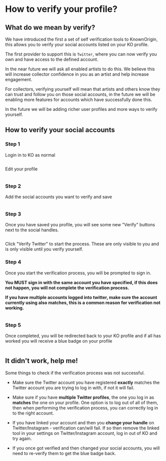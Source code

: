 # How to verify your profile?

## What do we mean by verify?

We have introduced the first a set of self verification tools to KnownOrigin, this allows you to verify your 
social accounts listed on your KO profile.

The first provider to support this is `Twitter`, where you can now verify you own and have access to the defined account.

In the near future we will ask all enabled artists to do this. 
We believe this will increase collector confidence in you as an artist and help increase engagement. 

For collectors, verifying yourself will mean that artists and others know they can trust and follow you on those social accounts, 
in the future we will be enabling more features for accounts which have successfully done this. 

In the future we will be adding richer user profiles and more ways to verify yourself.

## How to verify your social accounts

### Step 1

Login in to KO as normal

<img :src="$withBase('/user-social-verification/login-button.png')">

Edit your profile

<img :src="$withBase('/user-social-verification/edit-profile.png')">

### Step 2

Add the social accounts you want to verify and save

<img :src="$withBase('/user-social-verification/social-fields.png')">

### Step 3

Once you have saved you profile, you will see some new "Verify" buttons next to the social handles.

<img :src="$withBase('/user-social-verification/verify-buttons.png')">

Click "Verify Twitter" to start the process. These are only visible to you and is only visible until you verify yourself.

### Step 4

Once you start the verification process, you will be prompted to sign in. 

**You MUST sign in with the same account you have specified, if this does not happen, you will not complete the verification process.**

**If you have multiple accounts logged into twitter, make sure the account currently using also matches, this is a common reason for verification not working.**

<img :src="$withBase('/user-social-verification/twitter-tool-auth.png')">

### Step 5

Once completed, you will be redirected back to your KO profile and if all has worked you will receive a blue badge on your profile

<img :src="$withBase('/user-social-verification/verified-account.png')">

## It didn't work, help me!

Some things to check if the verification process was not successful.

* Make sure the Twitter account you have registered **exactly** matches the Twitter account you are trying to log in with, if not it will fail.

* Make sure if you have **multiple Twitter profiles**, the one you log in as **matches** the one on your profile. 
  One option is to log out of all of them, then when performing the verification process, you can correctly log in to the right account.

* If you have linked your account and then you **change your handle** on Twitter/Instagram -
  verification can/will fail. If so then remove the linked tool in your settings on Twitter/Instagram account, log in out of KO and try again.

* If you once got verified and then changed your social accounts, you will need to re-verify them to get the blue badge back.
